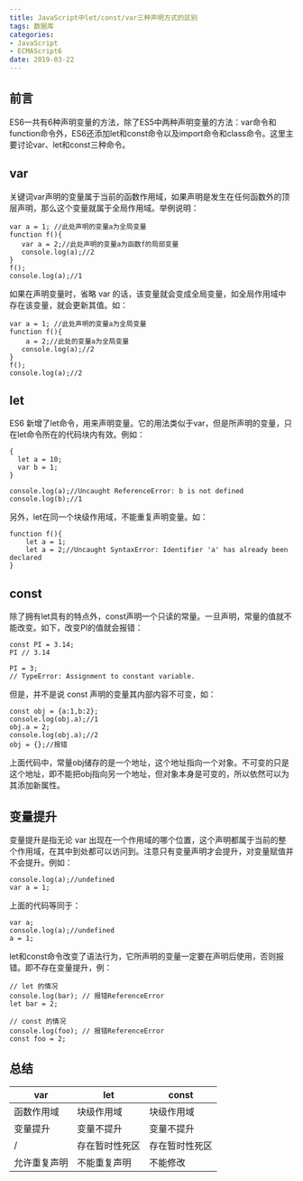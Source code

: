 ```yaml
---
title: JavaScript中let/const/var三种声明方式的区别
tags: 数据库
categories: 
- JavaScript
- ECMAScript6
date: 2019-03-22
---
```


## 前言
ES6一共有6种声明变量的方法，除了ES5中两种声明变量的方法：var命令和function命令外，ES6还添加let和const命令以及import命令和class命令。这里主要讨论var、let和const三种命令。

## var
关键词var声明的变量属于当前的函数作用域，如果声明是发生在任何函数外的顶层声明，那么这个变量就属于全局作用域。举例说明：
```
var a = 1; //此处声明的变量a为全局变量
function f(){
   var a = 2;//此处声明的变量a为函数f的局部变量
   console.log(a);//2
}
f();
console.log(a);//1
```

如果在声明变量时，省略 var 的话，该变量就会变成全局变量，如全局作用域中存在该变量，就会更新其值。如：
```
var a = 1; //此处声明的变量a为全局变量
function f(){
    a = 2;//此处的变量a为全局变量
   console.log(a);//2
}
f();
console.log(a);//2
```

## let
ES6 新增了let命令，用来声明变量。它的用法类似于var，但是所声明的变量，只在let命令所在的代码块内有效。例如：
```
{
  let a = 10;
  var b = 1;
}

console.log(a);//Uncaught ReferenceError: b is not defined
console.log(b);//1
```

另外，let在同一个块级作用域，不能重复声明变量。如：
```
function f(){
    let a = 1;
    let a = 2;//Uncaught SyntaxError: Identifier 'a' has already been declared
}
```

## const
除了拥有let具有的特点外，const声明一个只读的常量。一旦声明，常量的值就不能改变。如下，改变PI的值就会报错：
```
const PI = 3.14;
PI // 3.14

PI = 3;
// TypeError: Assignment to constant variable.
```

但是，并不是说 const 声明的变量其内部内容不可变，如：
```
const obj = {a:1,b:2};
console.log(obj.a);//1
obj.a = 2;
console.log(obj.a);//2
obj = {};//报错
```
上面代码中，常量obj储存的是一个地址，这个地址指向一个对象。不可变的只是这个地址，即不能把obj指向另一个地址，但对象本身是可变的，所以依然可以为其添加新属性。

## 变量提升
变量提升是指无论 var 出现在一个作用域的哪个位置，这个声明都属于当前的整个作用域，在其中到处都可以访问到。注意只有变量声明才会提升，对变量赋值并不会提升。例如：
```
console.log(a);//undefined
var a = 1;
```
上面的代码等同于：
```
var a;
console.log(a);//undefined
a = 1;
```

let和const命令改变了语法行为，它所声明的变量一定要在声明后使用，否则报错。即不存在变量提升，例：
```
// let 的情况
console.log(bar); // 报错ReferenceError
let bar = 2;

// const 的情况
console.log(foo); // 报错ReferenceError
const foo = 2;
```

## 总结

| var         | let    | const    |
|-------------|---------|---------|
| 函数作用域   |块级作用域 | 块级作用域 |
| 变量提升  | 变量不提升  | 变量不提升 |
| /      | 存在暂时性死区 | 存在暂时性死区 |
| 允许重复声明 | 不能重复声明 | 不能修改 |

